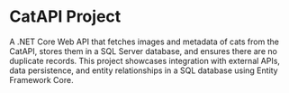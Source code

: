 # CatAPI Project
A .NET Core Web API that fetches images and metadata of cats from the CatAPI, stores them in a SQL Server database, and ensures there are no duplicate records. This project showcases integration with external APIs, data persistence, and entity relationships in a SQL database using Entity Framework Core.

